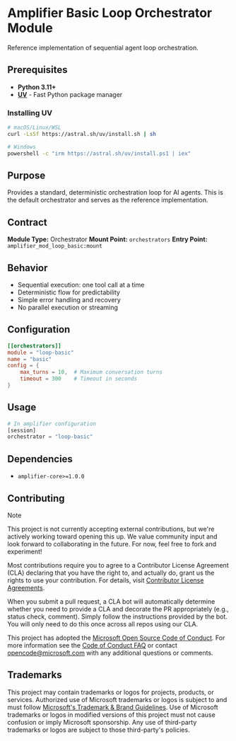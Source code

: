 # Amplifier Basic Loop Orchestrator Module

Reference implementation of sequential agent loop orchestration.

## Prerequisites

- **Python 3.11+**
- **[UV](https://github.com/astral-sh/uv)** - Fast Python package manager

### Installing UV

```bash
# macOS/Linux/WSL
curl -LsSf https://astral.sh/uv/install.sh | sh

# Windows
powershell -c "irm https://astral.sh/uv/install.ps1 | iex"
```
## Purpose

Provides a standard, deterministic orchestration loop for AI agents. This is the default orchestrator and serves as the reference implementation.

## Contract

**Module Type:** Orchestrator
**Mount Point:** `orchestrators`
**Entry Point:** `amplifier_mod_loop_basic:mount`

## Behavior

- Sequential execution: one tool call at a time
- Deterministic flow for predictability
- Simple error handling and recovery
- No parallel execution or streaming

## Configuration

```toml
[[orchestrators]]
module = "loop-basic"
name = "basic"
config = {
    max_turns = 10,  # Maximum conversation turns
    timeout = 300    # Timeout in seconds
}
```

## Usage

```python
# In amplifier configuration
[session]
orchestrator = "loop-basic"
```

## Dependencies

- `amplifier-core>=1.0.0`

## Contributing

> [!NOTE]
> This project is not currently accepting external contributions, but we're actively working toward opening this up. We value community input and look forward to collaborating in the future. For now, feel free to fork and experiment!

Most contributions require you to agree to a
Contributor License Agreement (CLA) declaring that you have the right to, and actually do, grant us
the rights to use your contribution. For details, visit [Contributor License Agreements](https://cla.opensource.microsoft.com).

When you submit a pull request, a CLA bot will automatically determine whether you need to provide
a CLA and decorate the PR appropriately (e.g., status check, comment). Simply follow the instructions
provided by the bot. You will only need to do this once across all repos using our CLA.

This project has adopted the [Microsoft Open Source Code of Conduct](https://opensource.microsoft.com/codeofconduct/).
For more information see the [Code of Conduct FAQ](https://opensource.microsoft.com/codeofconduct/faq/) or
contact [opencode@microsoft.com](mailto:opencode@microsoft.com) with any additional questions or comments.

## Trademarks

This project may contain trademarks or logos for projects, products, or services. Authorized use of Microsoft
trademarks or logos is subject to and must follow
[Microsoft's Trademark & Brand Guidelines](https://www.microsoft.com/legal/intellectualproperty/trademarks/usage/general).
Use of Microsoft trademarks or logos in modified versions of this project must not cause confusion or imply Microsoft sponsorship.
Any use of third-party trademarks or logos are subject to those third-party's policies.
